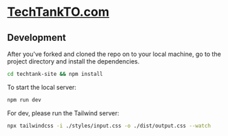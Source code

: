 # [TechTankTO.com](http://techtankto.com/)

## Development

After you've forked and cloned the repo on to your local machine, go to the project directory and install the dependencies.

```bash
cd techtank-site && npm install
```

To start the local server:

```bash
npm run dev
```

For dev, please run the Tailwind server:

```bash
npx tailwindcss -i ./styles/input.css -o ./dist/output.css --watch
```
